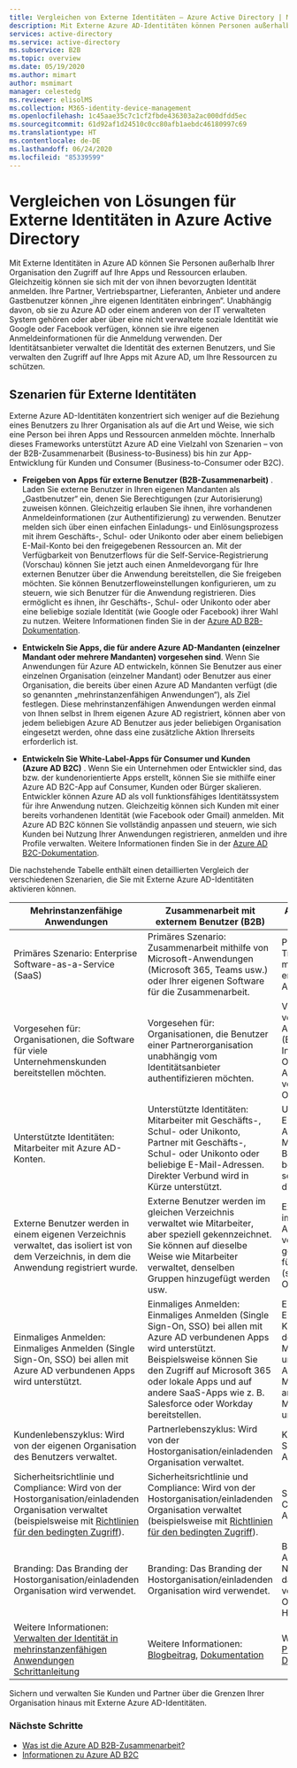 ```yaml
---
title: Vergleichen von Externe Identitäten – Azure Active Directory | Microsoft-Dokumentation
description: Mit Externe Azure AD-Identitäten können Personen außerhalb Ihrer Organisation auf Ihre Apps und Ressourcen unter Verwendung ihrer eigenen Identität zugreifen. Vergleichen Sie Lösungen für Externe Identitäten, einschließlich Azure Active Directory B2B-Zusammenarbeit und Azure AD B2C.
services: active-directory
ms.service: active-directory
ms.subservice: B2B
ms.topic: overview
ms.date: 05/19/2020
ms.author: mimart
author: msmimart
manager: celestedg
ms.reviewer: elisolMS
ms.collection: M365-identity-device-management
ms.openlocfilehash: 1c45aae35c7c1cf2fbde436303a2ac000dfdd5ec
ms.sourcegitcommit: 61d92af1d24510c0cc80afb1aebdc46180997c69
ms.translationtype: HT
ms.contentlocale: de-DE
ms.lasthandoff: 06/24/2020
ms.locfileid: "85339599"
---
```

# <a name="compare-solutions-for-external-identities-in-azure-active-directory"></a>Vergleichen von Lösungen für Externe Identitäten in Azure Active Directory

Mit Externe Identitäten in Azure AD können Sie Personen außerhalb Ihrer Organisation den Zugriff auf Ihre Apps und Ressourcen erlauben. Gleichzeitig können sie sich mit der von ihnen bevorzugten Identität anmelden. Ihre Partner, Vertriebspartner, Lieferanten, Anbieter und andere Gastbenutzer können „ihre eigenen Identitäten einbringen“. Unabhängig davon, ob sie zu Azure AD oder einem anderen von der IT verwalteten System gehören oder aber über eine nicht verwaltete soziale Identität wie Google oder Facebook verfügen, können sie ihre eigenen Anmeldeinformationen für die Anmeldung verwenden. Der Identitätsanbieter verwaltet die Identität des externen Benutzers, und Sie verwalten den Zugriff auf Ihre Apps mit Azure AD, um Ihre Ressourcen zu schützen. 

## <a name="external-identities-scenarios"></a>Szenarien für Externe Identitäten

Externe Azure AD-Identitäten konzentriert sich weniger auf die Beziehung eines Benutzers zu Ihrer Organisation als auf die Art und Weise, wie sich eine Person bei ihren Apps und Ressourcen anmelden möchte. Innerhalb dieses Frameworks unterstützt Azure AD eine Vielzahl von Szenarien – von der B2B-Zusammenarbeit (Business-to-Business) bis hin zur App-Entwicklung für Kunden und Consumer (Business-to-Consumer oder B2C).

- **Freigeben von Apps für externe Benutzer (B2B-Zusammenarbeit)** . Laden Sie externe Benutzer in Ihren eigenen Mandanten als „Gastbenutzer“ ein, denen Sie Berechtigungen (zur Autorisierung) zuweisen können. Gleichzeitig erlauben Sie ihnen, ihre vorhandenen Anmeldeinformationen (zur Authentifizierung) zu verwenden. Benutzer melden sich über einen einfachen Einladungs- und Einlösungsprozess mit ihrem Geschäfts-, Schul- oder Unikonto oder aber einem beliebigen E-Mail-Konto bei den freigegebenen Ressourcen an. Mit der Verfügbarkeit von Benutzerflows für die Self-Service-Registrierung (Vorschau) können Sie jetzt auch einen Anmeldevorgang für Ihre externen Benutzer über die Anwendung bereitstellen, die Sie freigeben möchten. Sie können Benutzerfloweinstellungen konfigurieren, um zu steuern, wie sich Benutzer für die Anwendung registrieren. Dies ermöglicht es ihnen, ihr Geschäfts-, Schul- oder Unikonto oder aber eine beliebige soziale Identität (wie Google oder Facebook) ihrer Wahl zu nutzen.  Weitere Informationen finden Sie in der [Azure AD B2B-Dokumentation](index.yml).

- **Entwickeln Sie Apps, die für andere Azure AD-Mandanten (einzelner Mandant oder mehrere Mandanten) vorgesehen sind**. Wenn Sie Anwendungen für Azure AD entwickeln, können Sie Benutzer aus einer einzelnen Organisation (einzelner Mandant) oder Benutzer aus einer Organisation, die bereits über einen Azure AD Mandanten verfügt (die so genannten „mehrinstanzenfähigen Anwendungen“), als Ziel festlegen. Diese mehrinstanzenfähigen Anwendungen werden einmal von Ihnen selbst in Ihrem eigenen Azure AD registriert, können aber von jedem beliebigen Azure AD Benutzer aus jeder beliebigen Organisation eingesetzt werden, ohne dass eine zusätzliche Aktion Ihrerseits erforderlich ist.

- **Entwickeln Sie White-Label-Apps für Consumer und Kunden (Azure AD B2C)** . Wenn Sie ein Unternehmen oder Entwickler sind, das bzw. der kundenorientierte Apps erstellt, können Sie sie mithilfe einer Azure AD B2C-App auf Consumer, Kunden oder Bürger skalieren. Entwickler können Azure AD als voll funktionsfähiges Identitätssystem für ihre Anwendung nutzen. Gleichzeitig können sich Kunden mit einer bereits vorhandenen Identität (wie Facebook oder Gmail) anmelden. Mit Azure AD B2C können Sie vollständig anpassen und steuern, wie sich Kunden bei Nutzung Ihrer Anwendungen registrieren, anmelden und ihre Profile verwalten. Weitere Informationen finden Sie in der [Azure AD B2C-Dokumentation](https://docs.microsoft.com/azure/active-directory-b2c/).

Die nachstehende Tabelle enthält einen detaillierten Vergleich der verschiedenen Szenarien, die Sie mit Externe Azure AD-Identitäten aktivieren können.

| Mehrinstanzenfähige Anwendungen  | Zusammenarbeit mit externem Benutzer (B2B) | Apps für Consumer oder Kunden (B2C)  |
| ---- | --- | --- |
| Primäres Szenario: Enterprise Software-as-a-Service (SaaS) | Primäres Szenario: Zusammenarbeit mithilfe von Microsoft-Anwendungen (Microsoft 365, Teams usw.) oder Ihrer eigenen Software für die Zusammenarbeit.  | Primäres Szenario: Transaktionsanwendungen mit benutzerdefiniert entwickelten Anwendungen.   |
| Vorgesehen für: Organisationen, die Software für viele Unternehmenskunden bereitstellen möchten.    | Vorgesehen für: Organisationen, die Benutzer einer Partnerorganisation unabhängig vom Identitätsanbieter authentifizieren möchten.    | Vorgesehen für: Einladung von Kunden Ihrer mobilen Apps und Web-Apps (Einzelpersonen, Institutionen oder Organisationen) in ein Azure AD Verzeichnis, das vom Verzeichnis Ihrer Organisation getrennt ist. |
| Unterstützte Identitäten: Mitarbeiter mit Azure AD-Konten. | Unterstützte Identitäten: Mitarbeiter mit Geschäfts-, Schul- oder Unikonto, Partner mit Geschäfts-, Schul- oder Unikonto oder beliebige E-Mail-Adressen. Direkter Verbund wird in Kürze unterstützt.      | Unterstützte Identitäten: Endbenutzer mit lokalem Anwendungskonto (E-Mail-Adresse oder Benutzername) oder eine beliebige unterstützte soziale Identität mit direktem Verbund.       |
| Externe Benutzer werden in einem eigenen Verzeichnis verwaltet, das isoliert ist von dem Verzeichnis, in dem die Anwendung registriert wurde.    | Externe Benutzer werden im gleichen Verzeichnis verwaltet wie Mitarbeiter, aber speziell gekennzeichnet. Sie können auf dieselbe Weise wie Mitarbeiter verwaltet, denselben Gruppen hinzugefügt werden usw.    | Externe Benutzer werden im Anwendungsverzeichnis verwaltet. Sie werden getrennt vom Verzeichnis für Mitarbeiter und Partner (sofern vorhanden) der Organisation verwaltet.  |
| Einmaliges Anmelden: Einmaliges Anmelden (Single Sign-On, SSO) bei allen mit Azure AD verbundenen Apps wird unterstützt.          | Einmaliges Anmelden: Einmaliges Anmelden (Single Sign-On, SSO) bei allen mit Azure AD verbundenen Apps wird unterstützt. Beispielsweise können Sie den Zugriff auf Microsoft 365 oder lokale Apps und auf andere SaaS-Apps wie z. B. Salesforce oder Workday bereitstellen.    | Einmaliges Anmelden: Einmaliges Anmelden bei Kunden-Apps innerhalb der Azure AD B2C-Mandanten wird unterstützt. Einmaliges Anmelden bei Microsoft 365 oder anderen SaaS-Apps von Microsoft wird nicht unterstützt.    |
| Kundenlebenszyklus: Wird von der eigenen Organisation des Benutzers verwaltet.      | Partnerlebenszyklus: Wird von der Hostorganisation/einladenden Organisation verwaltet.    | Kundenlebenszyklus: Self-Service oder von der Anwendung verwaltet.      |
| Sicherheitsrichtlinie und Compliance: Wird von der Hostorganisation/einladenden Organisation verwaltet (beispielsweise mit [Richtlinien für den bedingten Zugriff](https://docs.microsoft.com/azure/active-directory/b2b/conditional-access)).           | Sicherheitsrichtlinie und Compliance: Wird von der Hostorganisation/einladenden Organisation verwaltet (beispielsweise mit [Richtlinien für den bedingten Zugriff](https://docs.microsoft.com/azure/active-directory/b2b/conditional-access)). | Sicherheitsrichtlinie und Compliance: Von der Anwendung verwaltet.        |
| Branding: Das Branding der Hostorganisation/einladenden Organisation wird verwendet.   | Branding: Das Branding der Hostorganisation/einladenden Organisation wird verwendet.    | Branding: Von der Anwendung verwaltet. Normalerweise wird eher das Produktbranding verwendet, und die Organisation tritt in den Hintergrund.   |
| Weitere Informationen: [Verwalten der Identität in mehrinstanzenfähigen Anwendungen](https://docs.microsoft.com/azure/architecture/multitenant-identity/) [Schrittanleitung](https://docs.microsoft.com/azure/active-directory/develop/howto-convert-app-to-be-multi-tenant) | Weitere Informationen: [Blogbeitrag](https://blogs.technet.microsoft.com/enterprisemobility/2017/02/01/azure-ad-b2b-new-updates-make-cross-business-collab-easy/), [Dokumentation](what-is-b2b.md)                   | Weitere Informationen: [Produktseite](https://azure.microsoft.com/services/active-directory-b2c/), [Dokumentation](https://docs.microsoft.com/azure/active-directory-b2c/)       |

Sichern und verwalten Sie Kunden und Partner über die Grenzen Ihrer Organisation hinaus mit Externe Azure AD-Identitäten.

### <a name="next-steps"></a>Nächste Schritte

- [Was ist die Azure AD B2B-Zusammenarbeit?](what-is-b2b.md)
- [Informationen zu Azure AD B2C](https://docs.microsoft.com/azure/active-directory-b2c/overview)
